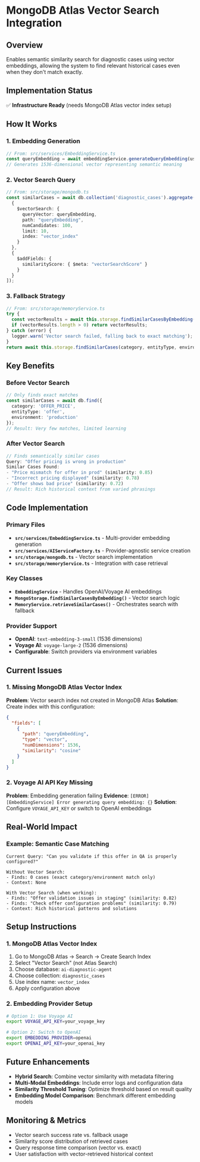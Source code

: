 # MongoDB Atlas Vector Search Integration

## Overview
Enables semantic similarity search for diagnostic cases using vector embeddings, allowing the system to find relevant historical cases even when they don't match exactly.

## Implementation Status
✅ **Infrastructure Ready** (needs MongoDB Atlas vector index setup)

## How It Works

### 1. Embedding Generation
```typescript
// From: src/services/EmbeddingService.ts
const queryEmbedding = await embeddingService.generateQueryEmbedding(userQuery);
// Generates 1536-dimensional vector representing semantic meaning
```

### 2. Vector Search Query
```typescript
// From: src/storage/mongodb.ts
const similarCases = await db.collection('diagnostic_cases').aggregate([
  {
    $vectorSearch: {
      queryVector: queryEmbedding,
      path: "queryEmbedding",
      numCandidates: 100,
      limit: 10,
      index: "vector_index"
    }
  },
  {
    $addFields: {
      similarityScore: { $meta: "vectorSearchScore" }
    }
  }
]);
```

### 3. Fallback Strategy
```typescript
// From: src/storage/memoryService.ts
try {
  const vectorResults = await this.storage.findSimilarCasesByEmbedding(queryEmbedding);
  if (vectorResults.length > 0) return vectorResults;
} catch (error) {
  logger.warn('Vector search failed, falling back to exact matching');
}
return await this.storage.findSimilarCases(category, entityType, environment);
```

## Key Benefits

### Before Vector Search
```typescript
// Only finds exact matches
const similarCases = await db.find({
  category: 'OFFER_PRICE',
  entityType: 'offer', 
  environment: 'production'
});
// Result: Very few matches, limited learning
```

### After Vector Search
```typescript
// Finds semantically similar cases
Query: "Offer pricing is wrong in production"
Similar Cases Found:
- "Price mismatch for offer in prod" (similarity: 0.85)
- "Incorrect pricing displayed" (similarity: 0.78)  
- "Offer shows bad price" (similarity: 0.72)
// Result: Rich historical context from varied phrasings
```

## Code Implementation

### Primary Files
- **`src/services/EmbeddingService.ts`** - Multi-provider embedding generation
- **`src/services/AIServiceFactory.ts`** - Provider-agnostic service creation
- **`src/storage/mongodb.ts`** - Vector search implementation
- **`src/storage/memoryService.ts`** - Integration with case retrieval

### Key Classes
- **`EmbeddingService`** - Handles OpenAI/Voyage AI embeddings
- **`MongoStorage.findSimilarCasesByEmbedding()`** - Vector search logic
- **`MemoryService.retrieveSimilarCases()`** - Orchestrates search with fallback

### Provider Support
- **OpenAI**: `text-embedding-3-small` (1536 dimensions)
- **Voyage AI**: `voyage-large-2` (1536 dimensions)
- **Configurable**: Switch providers via environment variables

## Current Issues

### 1. Missing MongoDB Atlas Vector Index
**Problem**: Vector search index not created in MongoDB Atlas
**Solution**: Create index with this configuration:
```json
{
  "fields": [
    {
      "path": "queryEmbedding",
      "type": "vector",
      "numDimensions": 1536,
      "similarity": "cosine"
    }
  ]
}
```

### 2. Voyage AI API Key Missing
**Problem**: Embedding generation failing
**Evidence**: `[ERROR] [EmbeddingService] Error generating query embedding: {}`
**Solution**: Configure `VOYAGE_API_KEY` or switch to OpenAI embeddings

## Real-World Impact

### Example: Semantic Case Matching
```
Current Query: "Can you validate if this offer in QA is properly configured?"

Without Vector Search:
- Finds: 0 cases (exact category/environment match only)
- Context: None

With Vector Search (when working):
- Finds: "Offer validation issues in staging" (similarity: 0.82)
- Finds: "Check offer configuration problems" (similarity: 0.79)
- Context: Rich historical patterns and solutions
```

## Setup Instructions

### 1. MongoDB Atlas Vector Index
1. Go to MongoDB Atlas → Search → Create Search Index
2. Select "Vector Search" (not Atlas Search)
3. Choose database: `ai-diagnostic-agent`
4. Choose collection: `diagnostic_cases`
5. Use index name: `vector_index`
6. Apply configuration above

### 2. Embedding Provider Setup
```bash
# Option 1: Use Voyage AI
export VOYAGE_API_KEY=your_voyage_key

# Option 2: Switch to OpenAI
export EMBEDDING_PROVIDER=openai
export OPENAI_API_KEY=your_openai_key
```

## Future Enhancements
- **Hybrid Search**: Combine vector similarity with metadata filtering
- **Multi-Modal Embeddings**: Include error logs and configuration data
- **Similarity Threshold Tuning**: Optimize threshold based on result quality
- **Embedding Model Comparison**: Benchmark different embedding models

## Monitoring & Metrics
- Vector search success rate vs. fallback usage
- Similarity score distribution of retrieved cases
- Query response time comparison (vector vs. exact)
- User satisfaction with vector-retrieved historical context